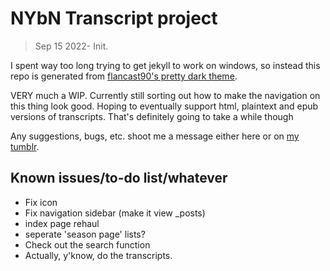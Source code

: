 # NYbN Transcript project
> Sep 15 2022- Init.

I spent way too long trying to get jekyll to work on windows, so instead this repo is generated from <a href= "https://github.com/flancast90/Millidocs-Dark">flancast90's pretty dark theme</a>.

VERY much a WIP. Currently still sorting out how to make the navigation on this thing look good. Hoping to eventually support html, plaintext and epub versions of transcripts. That's definitely going to take a while though

Any suggestions, bugs, etc. shoot me a message either here or on <a href="https://mqole.tumblr.com">my tumblr</a>.

## Known issues/to-do list/whatever
- Fix icon
- Fix navigation sidebar (make it view _posts)
- index page rehaul
- seperate 'season page' lists?
- Check out the search function
- Actually, y'know, do the transcripts.
